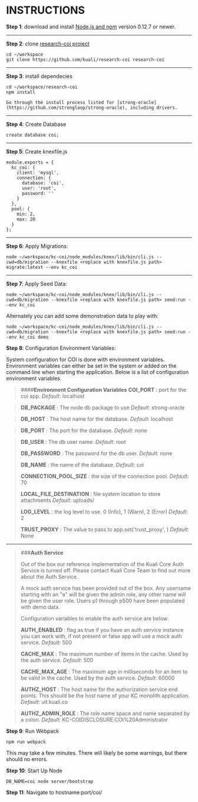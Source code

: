 INSTRUCTIONS
================

**Step 1**: download and install [Node.js and npm](https://docs.npmjs.com/getting-started/installing-node) version 0.12.7 or newer.

----------
**Step 2**: clone [research-coi project](https://github.com/kuali/research-coi)
```
cd ~/workspace
git clone https://github.com/kuali/research-coi research-coi
```
----------
**Step 3**: install dependecies
```
cd ~/workspace/research-coi
npm install

Go through the install process listed for [strong-oracle](https://github.com/strongloop/strong-oracle), including drivers.
```
----------
**Step 4**: Create Database
```
create database coi;
```

----------
**Step 5**: Create knexfile.js
```
module.exports = {
  kc_coi: {
    client: 'mysql',
    connection: {
      database: 'coi',
      user: 'root',
      password: ''
    }
  },
  pool: {
    min: 2,
    max: 20
  }
};
```
----------

**Step 6**: Apply Migrations:
```
node ~/workspace/kc-coi/node_modules/knex/lib/bin/cli.js --cwd=db/migration --knexfile <replace with knexfile.js path> migrate:latest --env kc_coi
```
----------
**Step 7**: Apply Seed Data:
```
node ~/workspace/kc-coi/node_modules/knex/lib/bin/cli.js --cwd=db/migration --knexfile <replace with knexfile.js path> seed:run --env kc_coi
```

Alternately you can add some demonstration data to play with:
```
node ~/workspace/kc-coi/node_modules/knex/lib/bin/cli.js --cwd=db/migration --knexfile <replace with knexfile.js path> seed:run --env kc_coi demo
```

**Step 8**: Configuration Environment Variables:

System configuration for COI is done with environment variables. Environment variables can either be set in the system or added on the command line when starting the application. Below is a list of configuration environment variables

>####**Environment Configuration Variables**
>**COI_PORT**
>: port for the coi app.
>*Default*: localhost

>**DB_PACKAGE**
>: The node db package to use
>*Default*: strong-oracle

>**DB_HOST**
>: The host name for the database.
>*Default*: localhost

>**DB_PORT**
>: The port for the database.
>*Default*: none

>**DB_USER**
>: The db user name.
>*Default*: root
>
>**DB_PASSWORD**
>: The password for the db user.
>*Default*: none
>
>**DB_NAME**
>:  the name of the database.
>*Default*: coi
>
>**CONNECTION_POOL_SIZE**
>:  the size of the connection pool.
>*Default*: 70
>
>**LOCAL_FILE_DESTINATION**
>:  file system location to store attachments
>*Default*: uploads/
>
>**LOG_LEVEL**
>:  the log level to use.  0 (Info), 1 (Warn), 2 (Error)
>*Default*: 2
>
>**TRUST_PROXY**
>: The value to pass to app.set('trust_proxy', <YOUR STRING HERE>)
>*Default*:  None

-------

>###**Auth Service**
>
>Out of the box our reference implementation of the Kuali Core Auth Service is turned off. Please contact Kuali Core Team to find out more about the Auth Service.
>
>A mock auth service has been provided out of the box.  Any username starting with an "a" will be given the admin role, any other name will be given the user role.  Users p1 through p500 have been populated with demo data.
>
>Configuration variables to enable the auth service are below.
>
>**AUTH_ENABLED**
>: flag as true if you have an auth service instance you can work with, if not present or false app will use a mock auth service.
>*Default*: 500
>
>**CACHE_MAX**
>: The maximum number of items in the cache. Used by the auth service.
>*Default*: 500
>
>**CACHE_MAX_AGE**
>: The maximum age in milliseconds for an item to be valid in the cache. Used by the auth service.
>*Default*: 60000
>
>**AUTHZ_HOST**
>  : The host name for the authorization service end points.  This should be the host name of your KC monolith application.
>  *Default*: uit.kuali.co

>**AUTHZ_ADMIN_ROLE**
> : The role name space and name separated by a colon.
> *Default*:  KC-COIDISCLOSURE:COI%20Administrator


**Step 9**: Run Webpack
```
npm run webpack
```
This may take a few minutes. There will likely be some warnings, but there should no errors.

**Step 10**: Start Up Node
```
DB_NAME=coi node server/bootstrap
```

**Step 11**: Navigate to hostname:port/coi/
